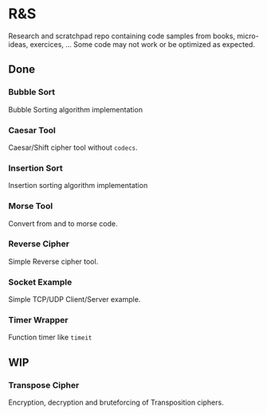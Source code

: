 # R&S 

Research and scratchpad repo containing code samples from books, micro-ideas, exercices, ...
Some code may not work or be optimized as expected.

## Done
### Bubble Sort

Bubble Sorting algorithm implementation

### Caesar Tool

Caesar/Shift cipher tool without `codecs`.

### Insertion Sort

Insertion sorting algorithm implementation

### Morse Tool

Convert from and to morse code.

### Reverse Cipher

Simple Reverse cipher tool.

### Socket Example

Simple TCP/UDP Client/Server example.

### Timer Wrapper

Function timer like `timeit`

## WIP

### Transpose Cipher

Encryption, decryption and bruteforcing of Transposition ciphers.
